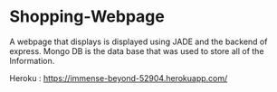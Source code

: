 # Shopping-Webpage

A webpage that displays is displayed using JADE and the backend of express. 
Mongo DB is the data base that was used to store all of the Information. 

Heroku : https://immense-beyond-52904.herokuapp.com/
